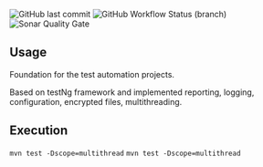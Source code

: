 ![GitHub last commit](https://img.shields.io/github/last-commit/mishust1n/krypton-test-automation-framework)
![GitHub Workflow Status (branch)](https://img.shields.io/github/workflow/status/mishust1n/krypton-test-automation-framework/Build%20&%20Sonar%20scan/develop)
![Sonar Quality Gate](https://img.shields.io/sonar/quality_gate/io.mishustin.krypton:krypton-test-automation-framework?server=https%3A%2F%2Fsonarcloud.io)

## Usage

Foundation for the test automation projects. 

Based on testNg framework and implemented reporting, logging, configuration, encrypted files, multithreading.

## Execution

```mvn test -Dscope=multithread```
```mvn test -Dscope=multithread```




